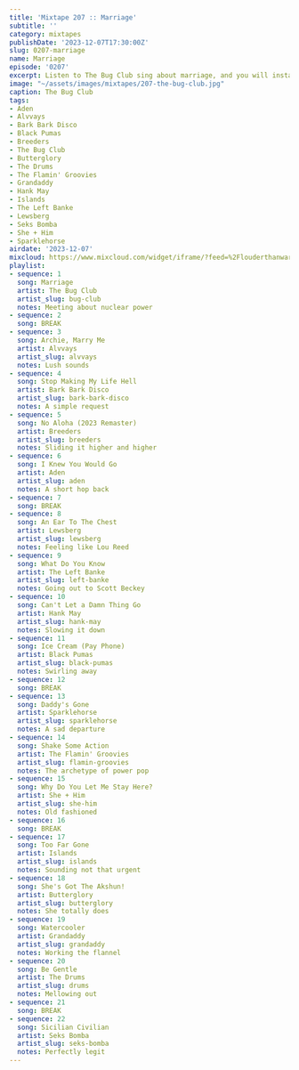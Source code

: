 ```yaml
---
title: 'Mixtape 207 :: Marriage'
subtitle: ''
category: mixtapes
publishDate: '2023-12-07T17:30:00Z'
slug: 0207-marriage
name: Marriage
episode: '0207'
excerpt: Listen to The Bug Club sing about marriage, and you will instantly know marriage.
image: "~/assets/images/mixtapes/207-the-bug-club.jpg"
caption: The Bug Club
tags:
- Aden
- Alvvays
- Bark Bark Disco
- Black Pumas
- Breeders
- The Bug Club
- Butterglory
- The Drums
- The Flamin' Groovies
- Grandaddy
- Hank May
- Islands
- The Left Banke
- Lewsberg
- Seks Bomba
- She + Him
- Sparklehorse
airdate: '2023-12-07'
mixcloud: https://www.mixcloud.com/widget/iframe/?feed=%2Flouderthanwar%2Fthe-mixtape-207-marriage-2023-12-07%2F&hide_artwork=1&hide_cover=1
playlist:
- sequence: 1
  song: Marriage
  artist: The Bug Club
  artist_slug: bug-club
  notes: Meeting about nuclear power
- sequence: 2
  song: BREAK
- sequence: 3
  song: Archie, Marry Me
  artist: Alvvays
  artist_slug: alvvays
  notes: Lush sounds
- sequence: 4
  song: Stop Making My Life Hell
  artist: Bark Bark Disco
  artist_slug: bark-bark-disco
  notes: A simple request
- sequence: 5
  song: No Aloha (2023 Remaster)
  artist: Breeders
  artist_slug: breeders
  notes: Sliding it higher and higher
- sequence: 6
  song: I Knew You Would Go
  artist: Aden
  artist_slug: aden
  notes: A short hop back
- sequence: 7
  song: BREAK
- sequence: 8
  song: An Ear To The Chest
  artist: Lewsberg
  artist_slug: lewsberg
  notes: Feeling like Lou Reed
- sequence: 9
  song: What Do You Know
  artist: The Left Banke
  artist_slug: left-banke
  notes: Going out to Scott Beckey
- sequence: 10
  song: Can't Let a Damn Thing Go
  artist: Hank May
  artist_slug: hank-may
  notes: Slowing it down
- sequence: 11
  song: Ice Cream (Pay Phone)
  artist: Black Pumas
  artist_slug: black-pumas
  notes: Swirling away
- sequence: 12
  song: BREAK
- sequence: 13
  song: Daddy's Gone
  artist: Sparklehorse
  artist_slug: sparklehorse
  notes: A sad departure
- sequence: 14
  song: Shake Some Action
  artist: The Flamin' Groovies
  artist_slug: flamin-groovies
  notes: The archetype of power pop
- sequence: 15
  song: Why Do You Let Me Stay Here?
  artist: She + Him
  artist_slug: she-him
  notes: Old fashioned
- sequence: 16
  song: BREAK
- sequence: 17
  song: Too Far Gone
  artist: Islands
  artist_slug: islands
  notes: Sounding not that urgent
- sequence: 18
  song: She's Got The Akshun!
  artist: Butterglory
  artist_slug: butterglory
  notes: She totally does
- sequence: 19
  song: Watercooler
  artist: Grandaddy
  artist_slug: grandaddy
  notes: Working the flannel
- sequence: 20
  song: Be Gentle
  artist: The Drums
  artist_slug: drums
  notes: Mellowing out
- sequence: 21
  song: BREAK
- sequence: 22
  song: Sicilian Civilian
  artist: Seks Bomba
  artist_slug: seks-bomba
  notes: Perfectly legit
---
```


